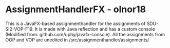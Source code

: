 # AssignmentHandlerFX - olnor18
This is a JavaFX-based assignmenthandler for the assignments of SDU-SI2-VOP-F19.
It is made with Java reflection and has a custom console (Modified from: github.com/uphy/javafx-console).
All the assignments from OOP and VOP are unedited in /src/assignmenthandler/assignments/
